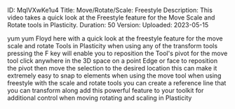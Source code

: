 ID: MqIVXwKe1u4
Title: Move/Rotate/Scale: Freestyle
Description: This video takes a quick look at the Freestyle feature for the Move Scale and Rotate tools in Plasticity.
Duration: 50
Version: 
Uploaded: 2023-05-15

yum yum Floyd here with a quick look at
the freestyle feature for the move scale
and rotate Tools in Plasticity when
using any of the transform tools
pressing the F key will enable you to
reposition the Tool's pivot for the move
tool click anywhere in the 3D space on a
point Edge or face to reposition the
pivot then move the selection to the
desired location
this can make it extremely easy to snap
to elements when using the move tool
when using freestyle with the scale and
rotate tools
you can create a reference line that you
can transform along
add this powerful feature to your
toolkit for additional control when
moving rotating and scaling in
Plasticity